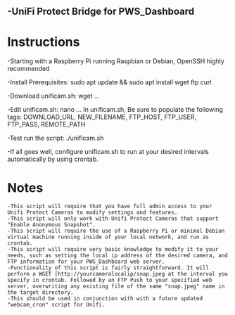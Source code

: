 ## -UniFi Protect Bridge for PWS_Dashboard


# Instructions

-Starting with a Raspberry Pi running Raspbian or Debian, OpenSSH highly recommended

-Install Prerequisites:		sudo apt update && sudo apt install wget ftp curl

-Download unificam.sh:		wget ...

-Edit unificam.sh:			nano ...
	In unificam.sh, Be sure to populate the following tags:
			DOWNLOAD_URL, NEW_FILENAME, FTP_HOST, FTP_USER, FTP_PASS, REMOTE_PATH
			
-Test run the script:		./unificam.sh

-If all goes well, configure unificam.sh to run at your desired intervals automatically by using crontab.


# Notes
    -This script will require that you have full admin access to your Unifi Protect Cameras to modify settings and features.
    -This script will only work with Unifi Protect Cameras that support "Enable Anonymous Snapshot".
    -This script will require the use of a Raspberry Pi or minimal Debian virtual machine running inside of your local network, and run as crontab.
    -This script will require very basic knowledge to modify it to your needs, such as setting the local ip address of the desired camera, and FTP information for your PWS_Dashboard web server.
    -Functionality of this script is fairly straightforward. It will perform a WGET [http://yourcameralocalip/snap.jpeg at the interval you specify in crontab. Followed by an FTP Push to your specified web server, overwriting any existing file of the same "snap.jpeg" name in the target directory.
    -This should be used in conjunction with with a future updated "webcam_cron" script for Unifi.
	